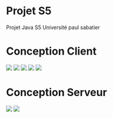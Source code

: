 # Projet S5

Projet Java S5 Université paul sabatier 

# Conception Client
<img src="https://image.noelshack.com/fichiers/2020/47/4/1605743616-img1.png" />
<img src="https://image.noelshack.com/fichiers/2020/47/4/1605743616-img2.png" />
<img src="https://image.noelshack.com/fichiers/2020/47/4/1605743615-img3.png" />
<img src="https://image.noelshack.com/fichiers/2020/47/4/1605743617-img4.png" />
<img src="https://image.noelshack.com/fichiers/2020/47/4/1605743617-img5.png" />

# Conception Serveur
<img src="https://image.noelshack.com/fichiers/2020/47/4/1605743793-img11.png" />
<img src="https://image.noelshack.com/fichiers/2020/47/4/1605743793-img12.png" />
